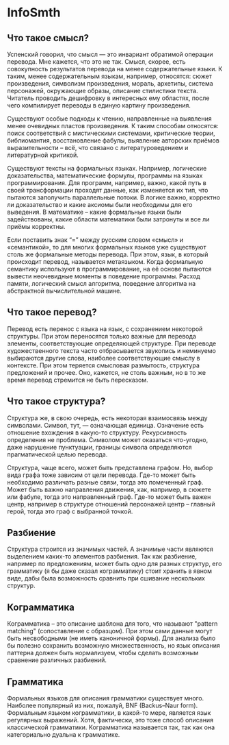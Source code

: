 # InfoSmth

## Что такое смысл?
Успенский говорил, что смысл — это инвариант обратимой операции перевода. Мне кажется, что это не так. Смысл, скорее, есть совокупность результатов перевода на менее содержательные языки. К таким, менее содержательным языкам, например, относятся: сюжет произведения, символизм произведения, мораль, архетипы, система персонажей, окружающие образы, описание стилистики текста. Читатель проводить дешифровку в интересных ему областях, после чего компилирует переводы в единую картину произведения. 

Существуют особые подходы к чтению, направленные на выявления менее очевидных пластов произведения. К таким способам относятся: поиск соответствий с мистическими системами, критические теории, библиомантия, восстановление фабулы, выявление авторских приёмов выразительности – всё, что связано с литературоведением и литературной критикой.

Существуют тексты на формальных языках. Например, логические доказательства, математические формулы, программы на языках программирования. Для программ, например, важно, какой путь в своей трансформации проходят данные, как изменяется их тип, что пытаются заполучить параллельные потоки. В логике важно, корректно ли доказательство и какие аксиомы были необходимы для его выведения. В математике – какие формальные языки были задействованы, какие области математики были затронуты и все ли приёмы корректны.  

Если поставить знак “=” между русским словом «смысл» и «семантикой», то для многих формальных языков уже существуют столь же формальные методы перевода. При этом, язык, в который происходит перевод, называется метаязыком. Когда формальную семантику используют в программирование, на её основе пытаются вывести неочевидные моменты в поведение программы. Расход памяти, логический смысл алгоритма, поведение алгоритма на абстрактной вычислительной машине.

## Что такое перевод?
Перевод есть перенос с языка на язык, с сохранением некоторой структуры. При этом переносятся только важные для перевода элементы, соответствующие определяющей структуре. При переводе художественного текста часто отбрасывается звукопись и неминуемо выбираются другие слова, наиболее соответствующие смыслу в контексте. При этом теряется смысловая размытость, структура предложений и прочее. Оно, кажется, не столь важным, но в то же время перевод стремится не быть пересказом. 

## Что такое структура?
Структура же, в свою очередь, есть некоторая взаимосвязь между символами. Символ, тут, — означающая единица. Означение есть отношение вхождения в какую-то структуру. Рекурсивность определения не проблема. Символом может оказаться что-угодно, даже нарушение пунктуации, границы символа определяются прагматической целью перевода. 

Структура, чаще всего, может быть представлена графом. Но, выбор вида графа тоже зависим от цели перевода. Где-то может быть необходимо различать разные связи, тогда это помеченный граф. Может быть важно направления движения, как, например, в сюжете или фабуле, тогда это направленный граф. Где-то может быть важен центр, например в структуре отношений персонажей центр – главный герой, тогда это граф с выбранной точкой. 

## Разбиение
Структура строится из значимых частей. А значимые части являются выделением каких-то элементов разбиения. Так как разбиение, например по предложениям, может быть одно для разных структур, его грамматику (я бы даже сказал кограмматику) стоит хранить в явном виде, дабы была возможность сравнить при сшивание нескольких структур. 

## Кограмматика
Кограмматика – это описание шаблона для того, что называют "pattern matching" (сопоставление с образцом). При этом сами данные могут быть несвободными (не иметь каноничной формы). Для анализа было бы полезно сохранить возможную множественность, но язык описания паттерна должен быть нормализуем, чтобы сделать возможным сравнение различных разбиений. 

## Грамматика
Формальных языков для описания грамматики существует много. Наиболее популярный из них, пожалуй, BNF (Backus–Naur form). Формальным языком кограмматики, в какой-то мере, является язык регулярных выражений. Хотя, фактически, это тоже способ описания классической грамматики. Кограмматика называется так, так как она категориально дуальна к грамматике. 
